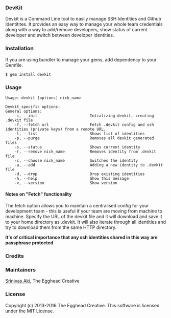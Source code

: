 ### DevKit
Devkit is a Command Line tool to easily manage SSH Identities and Github Identitites. It provides an easy way to manage your whole team credentials along with a way to add/remove developers, show status of current developer and switch between developer identities. 

### Installation

If you are using bundler to manage your gems, add dependency to your Gemfile.

```
$ gem install devkit
```

### Usage

```
Usage: devkit [options] nick_name

Devkit specific options:
General options:
    -i, --init                       Intializing devkit, creating .devkit file
    -f, --fetch url                  Fetch .devkit config and ssh identities (private keys) from a remote URL.
    -l, --list                       Shows list of identities
    -p, --purge                      Removes all devkit generated files
    -s, --status                     Shows current identity
    -r, --remove nick_name           Removes identity from .devkit file
    -c, --choose nick_name           Switches the identity
    -a, --add                        Adding a new identity to .devkit file
    -d, --drop                       Drop existing identities
    -h, --help                       Show this message
    -v, --version                    Show version
```

#### Notes on "Fetch" functionality

The fetch option allows you to maintain a centralised config for your development team - this is useful if your team are moving from machine to machine. Specify the URL of the devkit file and it will download and save it to your home directory as .devkit. It will also iterate through all identities and try to download them from the same HTTP directory.

**It's of critical importance that any ssh identities shared in this way are passphrase protected**

### Credits

### Maintainers

[Srinivas Aki](http://github.com/saki), The Egghead Creative

### License

Copyright (c) 2013-2016 The Egghead Creative. This software is licensed under the MIT License.

